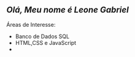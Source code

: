 *Olá, Meu nome é Leone Gabriel*
---------------------------------------------

Áreas de Interesse:
- Banco de Dados SQL
- HTML,CSS e JavaScript
- 

